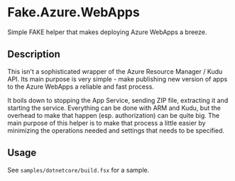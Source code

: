 # Fake.Azure.WebApps

Simple FAKE helper that makes deploying Azure WebApps a breeze.

## Description

This isn't a sophisticated wrapper of the Azure Resource Manager / Kudu API. Its main purpose is very simple - make publishing new version of apps to the Azure WebApps a reliable and fast process.

It boils down to stopping the App Service, sending ZIP file, extracting it and starting the service. Everything can be done with ARM and Kudu, but the overhead to make that happen (esp. authorization) can be quite big. The main purpose of this helper is to make that process a little easier by minimizing the operations needed and settings that needs to be specified.

## Usage

See `samples/dotnetcore/build.fsx` for a sample.
